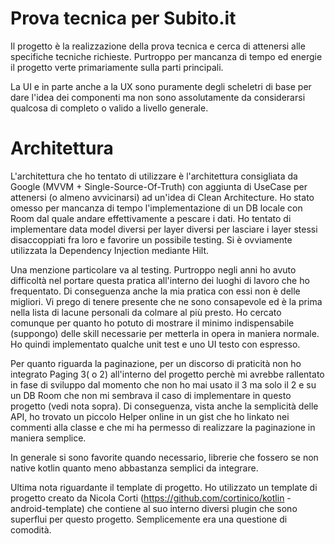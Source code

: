 # Prova tecnica per Subito.it

Il progetto è la realizzazione della prova tecnica e cerca  di attenersi alle specifiche tecniche richieste. 
Purtroppo per mancanza di tempo ed energie il progetto  verte primariamente sulla parti principali.

La UI e in parte anche a la UX sono puramente degli scheletri di base per dare l'idea dei componenti ma non sono assolutamente da considerarsi
qualcosa di completo o valido a livello generale.


# Architettura 
L'architettura che ho tentato di utilizzare è l'architettura consigliata da Google (MVVM + Single-Source-Of-Truth) con aggiunta di UseCase per
 attenersi (o almeno avvicinarsi) ad un'idea di Clean Architecture. 
 Ho stato omesso per mancanza di tempo l'implementazione di un DB locale con Room dal quale andare effettivamente a pescare i dati. 
 Ho tentato di implementare data model diversi per layer diversi per lasciare i layer stessi disaccoppiati fra
 loro e favorire un possibile testing. Si è ovviamente utilizzata la Dependency Injection
 mediante Hilt.
 
 Una menzione particolare va al testing. Purtroppo negli anni ho avuto difficoltà nel portare questa pratica all'interno dei luoghi di lavoro che
 ho frequentato. Di conseguenza anche la mia pratica con essi non è delle migliori. Vi prego di tenere presente che ne sono consapevole ed è la
 prima nella lista di lacune personali da colmare al più presto. Ho cercato comunque per quanto ho potuto di mostrare il minimo indispensabile
 (suppongo) delle skill necessarie per metterla in opera in maniera normale. Ho quindi implementato qualche unit test e uno UI testo con espresso.
 
 Per quanto riguarda la paginazione, per un discorso di praticità non ho integrato Paging 3( o 2) all'interno del progetto perchè mi avrebbe
 rallentato in fase di sviluppo dal momento che  non ho mai usato il 3 ma solo il 2 e su un DB Room che non mi sembrava il caso di implementare in
 questo progetto (vedi nota sopra). Di conseguenza, vista anche la semplicità delle API, ho trovato un piccolo Helper online in un gist che ho
  linkato nei commenti alla classe e che mi ha permesso di realizzare la paginazione in maniera semplice.
  
 In generale si sono favorite quando necessario, librerie che fossero se non native kotlin quanto meno abbastanza semplici da integrare.
 
 Ultima nota riguardante il template di progetto. Ho utilizzato un template di progetto creato da Nicola Corti (https://github.com/cortinico/kotlin
 -android-template) che contiene al suo interno diversi plugin che sono superflui per questo progetto. Semplicemente era una questione di comodità.
 
 

 


